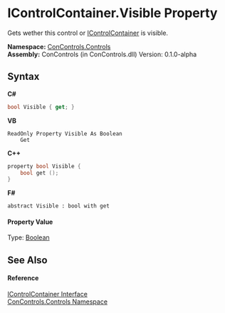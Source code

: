 # IControlContainer.Visible Property 
 

Gets wether this control or <a href="c8908abc-151b-93a6-2f1f-67a1ae49c0ef">IControlContainer</a> is visible.

**Namespace:**&nbsp;<a href="8161a036-2926-0ace-99d3-20346d250e3b">ConControls.Controls</a><br />**Assembly:**&nbsp;ConControls (in ConControls.dll) Version: 0.1.0-alpha

## Syntax

**C#**<br />
``` C#
bool Visible { get; }
```

**VB**<br />
``` VB
ReadOnly Property Visible As Boolean
	Get
```

**C++**<br />
``` C++
property bool Visible {
	bool get ();
}
```

**F#**<br />
``` F#
abstract Visible : bool with get

```


#### Property Value
Type: <a href="https://docs.microsoft.com/dotnet/api/system.boolean" target="_blank">Boolean</a>

## See Also


#### Reference
<a href="c8908abc-151b-93a6-2f1f-67a1ae49c0ef">IControlContainer Interface</a><br /><a href="8161a036-2926-0ace-99d3-20346d250e3b">ConControls.Controls Namespace</a><br />
